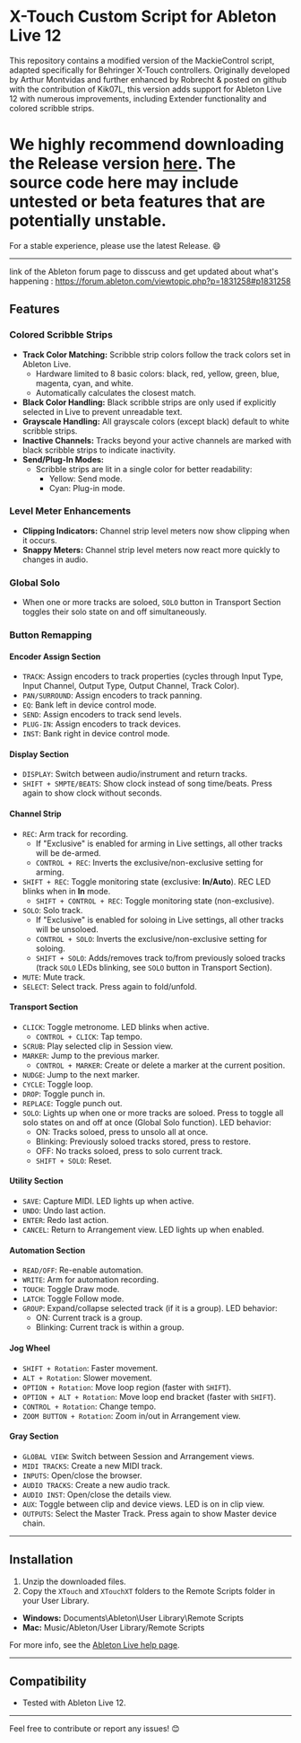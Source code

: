 # X-Touch Custom Script for Ableton Live 12

This repository contains a modified version of the MackieControl script, adapted specifically for Behringer X-Touch controllers. Originally developed by Arthur Montvidas and further enhanced by Robrecht & posted on github with the contribution of Kik07L, this version adds support for Ableton Live 12 with numerous improvements, including Extender functionality and colored scribble strips.

# We highly recommend downloading the Release version [here](https://github.com/Kik07L/Behringer-X-Touch-for-ableton/releases). The source code here may include untested or beta features that are potentially unstable.
For a stable experience, please use the latest Release. 😄  

---

link of the Ableton forum page to disscuss and get updated about what's happening : https://forum.ableton.com/viewtopic.php?p=1831258#p1831258

## Features

### Colored Scribble Strips
- **Track Color Matching:** Scribble strip colors follow the track colors set in Ableton Live.
  - Hardware limited to 8 basic colors: black, red, yellow, green, blue, magenta, cyan, and white.
  - Automatically calculates the closest match.
- **Black Color Handling:** Black scribble strips are only used if explicitly selected in Live to prevent unreadable text.
- **Grayscale Handling:** All grayscale colors (except black) default to white scribble strips.
- **Inactive Channels:** Tracks beyond your active channels are marked with black scribble strips to indicate inactivity.
- **Send/Plug-In Modes:**
  - Scribble strips are lit in a single color for better readability:
    - Yellow: Send mode.
    - Cyan: Plug-in mode.

### Level Meter Enhancements
- **Clipping Indicators:** Channel strip level meters now show clipping when it occurs.
- **Snappy Meters:** Channel strip level meters now react more quickly to changes in audio.

### Global Solo
- When one or more tracks are soloed, `SOLO` button in Transport Section toggles their solo state on and off simultaneously.

### Button Remapping
#### **Encoder Assign Section**
- `TRACK`: Assign encoders to track properties (cycles through Input Type, Input Channel, Output Type, Output Channel, Track Color).
- `PAN/SURROUND`: Assign encoders to track panning.
- `EQ`: Bank left in device control mode.
- `SEND`: Assign encoders to track send levels.
- `PLUG-IN`: Assign encoders to track devices.
- `INST`: Bank right in device control mode.

#### **Display Section**
- `DISPLAY`: Switch between audio/instrument and return tracks.
- `SHIFT + SMPTE/BEATS`: Show clock instead of song time/beats. Press again to show clock without seconds.

#### **Channel Strip**
- `REC`: Arm track for recording.
  - If "Exclusive" is enabled for arming in Live settings, all other tracks will be de-armed.
  - `CONTROL + REC`: Inverts the exclusive/non-exclusive setting for arming.
- `SHIFT + REC`: Toggle monitoring state (exclusive: **In/Auto**). REC LED blinks when in **In** mode.
  - `SHIFT + CONTROL + REC`: Toggle monitoring state (non-exclusive).
- `SOLO`: Solo track.
  - If "Exclusive" is enabled for soloing in Live settings, all other tracks will be unsoloed.
  - `CONTROL + SOLO`: Inverts the exclusive/non-exclusive setting for soloing.
  - `SHIFT + SOLO`: Adds/removes track to/from previously soloed tracks (track `SOLO` LEDs blinking, see `SOLO` button in Transport Section).
- `MUTE`: Mute track.
- `SELECT`: Select track. Press again to fold/unfold.

#### **Transport Section**
- `CLICK`: Toggle metronome. LED blinks when active.
  - `CONTROL + CLICK`: Tap tempo.
- `SCRUB`: Play selected clip in Session view.
- `MARKER`: Jump to the previous marker.
  - `CONTROL + MARKER`: Create or delete a marker at the current position.
- `NUDGE`: Jump to the next marker.
- `CYCLE`: Toggle loop.
- `DROP`: Toggle punch in.
- `REPLACE`: Toggle punch out.
- `SOLO`: Lights up when one or more tracks are soloed. Press to toggle all solo states on and off at once (Global Solo function). LED behavior:
  - ON: Tracks soloed, press to unsolo all at once.
  - Blinking: Previously soloed tracks stored, press to restore.
  - OFF: No tracks soloed, press to solo current track.
  - `SHIFT + SOLO`: Reset.

#### **Utility Section**
- `SAVE`: Capture MIDI. LED lights up when active.
- `UNDO`: Undo last action.
- `ENTER`: Redo last action.
- `CANCEL`: Return to Arrangement view. LED lights up when enabled.

#### **Automation Section**
- `READ/OFF`: Re-enable automation.
- `WRITE`: Arm for automation recording.
- `TOUCH`: Toggle Draw mode.
- `LATCH`: Toggle Follow mode.
- `GROUP`: Expand/collapse selected track (if it is a group). LED behavior:
  - ON: Current track is a group.
  - Blinking: Current track is within a group.

#### **Jog Wheel**
- `SHIFT + Rotation`: Faster movement.
- `ALT + Rotation`: Slower movement.
- `OPTION + Rotation`: Move loop region (faster with `SHIFT`).
- `OPTION + ALT + Rotation`: Move loop end bracket (faster with `SHIFT`).
- `CONTROL + Rotation`: Change tempo.
- `ZOOM BUTTON + Rotation`: Zoom in/out in Arrangement view.

#### **Gray Section**
- `GLOBAL VIEW`: Switch between Session and Arrangement views.
- `MIDI TRACKS`: Create a new MIDI track.
- `INPUTS`: Open/close the browser.
- `AUDIO TRACKS`: Create a new audio track.
- `AUDIO INST`: Open/close the details view.
- `AUX`: Toggle between clip and device views. LED is on in clip view.
- `OUTPUTS`: Select the Master Track. Press again to show Master device chain.

---

## Installation
1. Unzip the downloaded files.
2. Copy the `XTouch` and `XTouchXT` folders to the Remote Scripts folder in your User Library.

- **Windows:** Documents\Ableton\User Library\Remote Scripts
- **Mac:** Music/Ableton/User Library/Remote Scripts

For more info, see the [Ableton Live help page](https://help.ableton.com/hc/en-us/articles/209072009-Installing-third-party-remote-scripts?pk_vid=00fb25b3f17d28b5174887569027d6e6).

---

## Compatibility
- Tested with Ableton Live 12.

---

Feel free to contribute or report any issues! 😊
